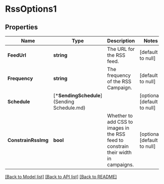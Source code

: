 # RssOptions1

## Properties
Name | Type | Description | Notes
------------ | ------------- | ------------- | -------------
**FeedUrl** | **string** | The URL for the RSS feed. | [default to null]
**Frequency** | **string** | The frequency of the RSS Campaign. | [default to null]
**Schedule** | [***SendingSchedule**](Sending Schedule.md) |  | [optional] [default to null]
**ConstrainRssImg** | **bool** | Whether to add CSS to images in the RSS feed to constrain their width in campaigns. | [optional] [default to null]

[[Back to Model list]](../README.md#documentation-for-models) [[Back to API list]](../README.md#documentation-for-api-endpoints) [[Back to README]](../README.md)


